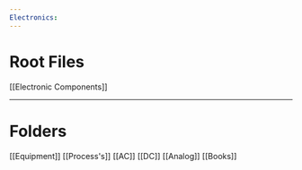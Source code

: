 ```yaml
---
Electronics:
---
```

# Root Files
[[Electronic Components]]

---

# Folders

[[Equipment]]
[[Process's]]
[[AC]]
[[DC]]
[[Analog]]
[[Books]]